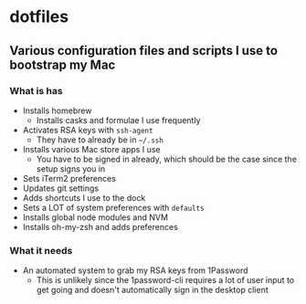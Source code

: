 # dotfiles

## Various configuration files and scripts I use to bootstrap my Mac

### What is has
- Installs homebrew
  - Installs casks and formulae I use frequently
- Activates RSA keys with `ssh-agent`
  - They have to already be in `~/.ssh`
- Installs various Mac store apps I use
  - You have to be signed in already, which should be the case since the setup signs you in 
- Sets iTerm2 preferences
- Updates git settings
- Adds shortcuts I use to the dock 
- Sets a LOT of system preferences with `defaults`
- Installs global node modules and NVM
- Installs oh-my-zsh and adds preferences

### What it needs
- An automated system to grab my RSA keys from 1Password
  - This is unlikely since the 1password-cli requires a lot of user input to get going and doesn't automatically sign in the desktop client
